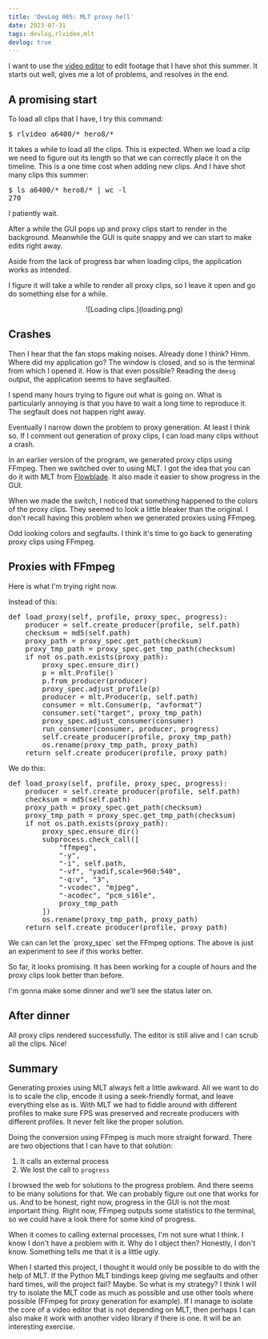 ```yaml
---
title: 'DevLog 005: MLT proxy hell'
date: 2023-07-31
tags: devlog,rlvideo,mlt
devlog: true
---
```


I want to use the [video editor](/projects/rlvideo/index.html) to edit footage
that I have shot this summer. It starts out well, gives me a lot of problems,
and resolves in the end.

## A promising start

To load all clips that I have, I try this command:

<div class="rliterate-code"><div class="rliterate-code-body"><div class="highlight"><pre><span></span>$ rlvideo a6400/* hero8/*
</pre></div>
</div></div>
It takes a while to load all the clips. This is expected. When we load a clip
we need to figure out its length so that we can correctly place it on the
timeline. This is a one time cost when adding new clips. And I have shot many
clips this summer:

<div class="rliterate-code"><div class="rliterate-code-body"><div class="highlight"><pre><span></span>$ ls a6400/* hero8/* | wc -l
270
</pre></div>
</div></div>
I patiently wait.

After a while the GUI pops up and proxy clips start to render in the
background. Meanwhile the GUI is quite snappy and we can start to make edits
right away.

Aside from the lack of progress bar when loading clips, the application works
as intended.

I figure it will take a while to render all proxy clips, so I leave it open and
go do something else for a while.

<p>
<center>
![Loading clips.](loading.png)
</center>
</p>

## Crashes

Then I hear that the fan stops making noises. Already done I think? Hmm. Where
did my application go? The window is closed, and so is the terminal from which
I opened it. How is that even possible? Reading the `dmesg` output, the
application seems to have segfaulted.

I spend many hours trying to figure out what is going on. What is particularly
annoying is that you have to wait a long time to reproduce it. The segfault
does not happen right away.

Eventually I narrow down the problem to proxy generation. At least I think so.
If I comment out generation of proxy clips, I can load many clips without a
crash.

In an earlier version of the program, we generated proxy clips using FFmpeg.
Then we switched over to using MLT. I got the idea that you can do it with
MLT from [Flowblade](http://jliljebl.github.io/flowblade/). It also made it
easier to show progress in the GUI.

When we made the switch, I noticed that something happened to the colors of the
proxy clips. They seemed to look a little bleaker than the original. I don't
recall having this problem when we generated proxies using FFmpeg.

Odd looking colors and segfaults. I think it's time to go back to generating
proxy clips using FFmpeg.

## Proxies with FFmpeg

Here is what I'm trying right now.

Instead of this:

<div class="rliterate-code"><div class="rliterate-code-body"><div class="highlight"><pre><span></span><span class="k">def</span> <span class="nf">load_proxy</span><span class="p">(</span><span class="bp">self</span><span class="p">,</span> <span class="n">profile</span><span class="p">,</span> <span class="n">proxy_spec</span><span class="p">,</span> <span class="n">progress</span><span class="p">):</span>
    <span class="n">producer</span> <span class="o">=</span> <span class="bp">self</span><span class="o">.</span><span class="n">create_producer</span><span class="p">(</span><span class="n">profile</span><span class="p">,</span> <span class="bp">self</span><span class="o">.</span><span class="n">path</span><span class="p">)</span>
    <span class="n">checksum</span> <span class="o">=</span> <span class="n">md5</span><span class="p">(</span><span class="bp">self</span><span class="o">.</span><span class="n">path</span><span class="p">)</span>
    <span class="n">proxy_path</span> <span class="o">=</span> <span class="n">proxy_spec</span><span class="o">.</span><span class="n">get_path</span><span class="p">(</span><span class="n">checksum</span><span class="p">)</span>
    <span class="n">proxy_tmp_path</span> <span class="o">=</span> <span class="n">proxy_spec</span><span class="o">.</span><span class="n">get_tmp_path</span><span class="p">(</span><span class="n">checksum</span><span class="p">)</span>
    <span class="k">if</span> <span class="ow">not</span> <span class="n">os</span><span class="o">.</span><span class="n">path</span><span class="o">.</span><span class="n">exists</span><span class="p">(</span><span class="n">proxy_path</span><span class="p">):</span>
        <span class="n">proxy_spec</span><span class="o">.</span><span class="n">ensure_dir</span><span class="p">()</span>
        <span class="n">p</span> <span class="o">=</span> <span class="n">mlt</span><span class="o">.</span><span class="n">Profile</span><span class="p">()</span>
        <span class="n">p</span><span class="o">.</span><span class="n">from_producer</span><span class="p">(</span><span class="n">producer</span><span class="p">)</span>
        <span class="n">proxy_spec</span><span class="o">.</span><span class="n">adjust_profile</span><span class="p">(</span><span class="n">p</span><span class="p">)</span>
        <span class="n">producer</span> <span class="o">=</span> <span class="n">mlt</span><span class="o">.</span><span class="n">Producer</span><span class="p">(</span><span class="n">p</span><span class="p">,</span> <span class="bp">self</span><span class="o">.</span><span class="n">path</span><span class="p">)</span>
        <span class="n">consumer</span> <span class="o">=</span> <span class="n">mlt</span><span class="o">.</span><span class="n">Consumer</span><span class="p">(</span><span class="n">p</span><span class="p">,</span> <span class="s2">&quot;avformat&quot;</span><span class="p">)</span>
        <span class="n">consumer</span><span class="o">.</span><span class="n">set</span><span class="p">(</span><span class="s2">&quot;target&quot;</span><span class="p">,</span> <span class="n">proxy_tmp_path</span><span class="p">)</span>
        <span class="n">proxy_spec</span><span class="o">.</span><span class="n">adjust_consumer</span><span class="p">(</span><span class="n">consumer</span><span class="p">)</span>
        <span class="n">run_consumer</span><span class="p">(</span><span class="n">consumer</span><span class="p">,</span> <span class="n">producer</span><span class="p">,</span> <span class="n">progress</span><span class="p">)</span>
        <span class="bp">self</span><span class="o">.</span><span class="n">create_producer</span><span class="p">(</span><span class="n">profile</span><span class="p">,</span> <span class="n">proxy_tmp_path</span><span class="p">)</span>
        <span class="n">os</span><span class="o">.</span><span class="n">rename</span><span class="p">(</span><span class="n">proxy_tmp_path</span><span class="p">,</span> <span class="n">proxy_path</span><span class="p">)</span>
    <span class="k">return</span> <span class="bp">self</span><span class="o">.</span><span class="n">create_producer</span><span class="p">(</span><span class="n">profile</span><span class="p">,</span> <span class="n">proxy_path</span><span class="p">)</span>
</pre></div>
</div></div>
We do this:

<div class="rliterate-code"><div class="rliterate-code-body"><div class="highlight"><pre><span></span><span class="k">def</span> <span class="nf">load_proxy</span><span class="p">(</span><span class="bp">self</span><span class="p">,</span> <span class="n">profile</span><span class="p">,</span> <span class="n">proxy_spec</span><span class="p">,</span> <span class="n">progress</span><span class="p">):</span>
    <span class="n">producer</span> <span class="o">=</span> <span class="bp">self</span><span class="o">.</span><span class="n">create_producer</span><span class="p">(</span><span class="n">profile</span><span class="p">,</span> <span class="bp">self</span><span class="o">.</span><span class="n">path</span><span class="p">)</span>
    <span class="n">checksum</span> <span class="o">=</span> <span class="n">md5</span><span class="p">(</span><span class="bp">self</span><span class="o">.</span><span class="n">path</span><span class="p">)</span>
    <span class="n">proxy_path</span> <span class="o">=</span> <span class="n">proxy_spec</span><span class="o">.</span><span class="n">get_path</span><span class="p">(</span><span class="n">checksum</span><span class="p">)</span>
    <span class="n">proxy_tmp_path</span> <span class="o">=</span> <span class="n">proxy_spec</span><span class="o">.</span><span class="n">get_tmp_path</span><span class="p">(</span><span class="n">checksum</span><span class="p">)</span>
    <span class="k">if</span> <span class="ow">not</span> <span class="n">os</span><span class="o">.</span><span class="n">path</span><span class="o">.</span><span class="n">exists</span><span class="p">(</span><span class="n">proxy_path</span><span class="p">):</span>
        <span class="n">proxy_spec</span><span class="o">.</span><span class="n">ensure_dir</span><span class="p">()</span>
        <span class="n">subprocess</span><span class="o">.</span><span class="n">check_call</span><span class="p">([</span>
            <span class="s2">&quot;ffmpeg&quot;</span><span class="p">,</span>
            <span class="s2">&quot;-y&quot;</span><span class="p">,</span>
            <span class="s2">&quot;-i&quot;</span><span class="p">,</span> <span class="bp">self</span><span class="o">.</span><span class="n">path</span><span class="p">,</span>
            <span class="s2">&quot;-vf&quot;</span><span class="p">,</span> <span class="s2">&quot;yadif,scale=960:540&quot;</span><span class="p">,</span>
            <span class="s2">&quot;-q:v&quot;</span><span class="p">,</span> <span class="s2">&quot;3&quot;</span><span class="p">,</span>
            <span class="s2">&quot;-vcodec&quot;</span><span class="p">,</span> <span class="s2">&quot;mjpeg&quot;</span><span class="p">,</span>
            <span class="s2">&quot;-acodec&quot;</span><span class="p">,</span> <span class="s2">&quot;pcm_s16le&quot;</span><span class="p">,</span>
            <span class="n">proxy_tmp_path</span>
        <span class="p">])</span>
        <span class="n">os</span><span class="o">.</span><span class="n">rename</span><span class="p">(</span><span class="n">proxy_tmp_path</span><span class="p">,</span> <span class="n">proxy_path</span><span class="p">)</span>
    <span class="k">return</span> <span class="bp">self</span><span class="o">.</span><span class="n">create_producer</span><span class="p">(</span><span class="n">profile</span><span class="p">,</span> <span class="n">proxy_path</span><span class="p">)</span>
</pre></div>
</div></div>
We can can let the `proxy_spec` set the FFmpeg options. The above is just an
experiment to see if this works better.

So far, it looks promising. It has been working for a couple of hours and the
proxy clips look better than before.

I'm gonna make some dinner and we'll see the status later on.

## After dinner

All proxy clips rendered successfully. The editor is still alive and I can
scrub all the clips. Nice!

## Summary

Generating proxies using MLT always felt a little awkward. All we want to do is
to scale the clip, encode it using a seek-friendly format, and leave everything
else as is. With MLT we had to fiddle around with different profiles to make
sure FPS was preserved and recreate producers with different profiles. It never
felt like the proper solution.

Doing the conversion using FFmpeg is much more straight forward. There are two
objections that I can have to that solution:

1. It calls an external process
2. We lost the call to `progress`

I browsed the web for solutions to the progress problem. And there seems to be
many solutions for that. We can probably figure out one that works for us. And
to be honest, right now, progress in the GUI is not the most important thing.
Right now, FFmpeg outputs some statistics to the terminal, so we could have a
look there for some kind of progress.

When it comes to calling external processes, I'm not sure what I think. I know
I don't have a problem with it. Why do I object then? Honestly, I don't know.
Something tells me that it is a little ugly.

When I started this project, I thought it would only be possible to do with the
help of MLT. If the Python MLT bindings keep giving me segfaults and other hard
times, will the project fail? Maybe. So what is my strategy? I think I will try
to isolate the MLT code as much as possible and use other tools where possible
(FFmpeg for proxy generation for example). If I manage to isolate the core of a
video editor that is not depending on MLT, then perhaps I can also make it work
with another video library if there is one. It will be an interesting exercise.
